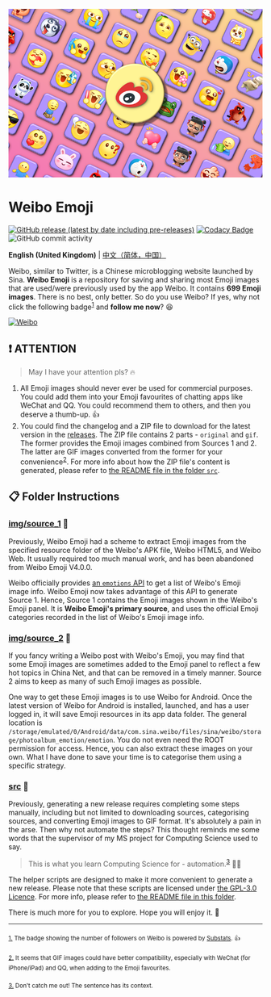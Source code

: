 ![banner.png](./banner.png)

# Weibo Emoji

[![GitHub release (latest by date including pre-releases)](https://img.shields.io/github/v/release/ArvinZJC/WeiboEmoji?include_prereleases)](../../releases)
[![Codacy Badge](https://app.codacy.com/project/badge/Grade/fa57831c35a64a3d819b15255125d98b)](https://www.codacy.com/gh/ArvinZJC/WeiboEmoji/dashboard?utm_source=github.com&utm_medium=referral&utm_content=ArvinZJC/WeiboEmoji&utm_campaign=Badge_Grade)
![GitHub commit activity](https://img.shields.io/github/commit-activity/m/ArvinZJC/WeiboEmoji)

**English (United Kingdom)** | [中文（简体，中国）](./README_zh-Hans-CN.md)

Weibo, similar to Twitter, is a Chinese microblogging website launched by Sina. **Weibo Emoji** is a repository for saving and sharing most Emoji images that are used/were previously used by the app Weibo. It contains **699 Emoji images**. There is no best, only better. So do you use Weibo? If yes, why not click the following badge<sup id="source1">[1](#footnote1)</sup> and **follow me now**? 😆

[![Weibo](https://img.shields.io/badge/dynamic/json?url=https%3A%2F%2Fapi.swo.moe%2Fstats%2Fweibo%2F3218812301&query=count&color=282c34&label=Weibo&labelColor=e6162d&logo=sina-weibo&suffix=+followers&cacheSeconds=3600)](https://weibo.com/3218812301)

## ❗ ATTENTION

> May I have your attention pls? 🔥

1. All Emoji images should never ever be used for commercial purposes. You could add them into your Emoji favourites of chatting apps like WeChat and QQ. You could recommend them to others, and then you deserve a thumb-up. 👍
2. You could find the changelog and a ZIP file to download for the latest version in the [releases](../../releases). The ZIP file contains 2 parts - `original` and `gif`. The former provides the Emoji images combined from Sources 1 and 2. The latter are GIF images converted from the former for your convenience<sup id="source2">[2](#footnote2)</sup>. For more info about how the ZIP file's content is generated, please refer to [the README file in the folder `src`](./src/README.md).

## 📋 Folder Instructions

### [img/source_1](./img/source_1) 🙌

Previously, Weibo Emoji had a scheme to extract Emoji images from the specified resource folder of the Weibo's APK file, Weibo HTML5, and Weibo Web. It usually required too much manual work, and has been abandoned from Weibo Emoji V4.0.0.

Weibo officially provides [an `emotions` API](https://open.weibo.com/wiki/2/emotions) to get a list of Weibo's Emoji image info. Weibo Emoji now takes advantage of this API to generate Source 1. Hence, Source 1 contains the Emoji images shown in the Weibo's Emoji panel. It is **Weibo Emoji's primary source**, and uses the official Emoji categories recorded in the list of Weibo's Emoji image info.

### [img/source_2](./img/source_2) 🧐

If you fancy writing a Weibo post with Weibo's Emoji, you may find that some Emoji images are sometimes added to the Emoji panel to reflect a few hot topics in China Net, and that can be removed in a timely manner. Source 2 aims to keep as many of such Emoji images as possible.

One way to get these Emoji images is to use Weibo for Android. Once the latest version of Weibo for Android is installed, launched, and has a user logged in, it will save Emoji resources in its app data folder. The general location is `/storage/emulated/0/Android/data/com.sina.weibo/files/sina/weibo/storage/photoalbum_emotion/emotion`. You do not even need the ROOT permission for access. Hence, you can also extract these images on your own. What I have done to save your time is to categorise them using a specific strategy.

### [src](./src) 🚀

Previously, generating a new release requires completing some steps manually, including but not limited to downloading sources, categorising sources, and converting Emoji images to GIF format. It's absolutely a pain in the arse. Then why not automate the steps? This thought reminds me some words that the supervisor of my MS project for Computing Science used to say.

> This is what you learn Computing Science for - automation.<sup id="source3">[3](#footnote3)</sup> 👨‍🔧

The helper scripts are designed to make it more convenient to generate a new release. Please note that these scripts are licensed under [the GPL-3.0 Licence](./LICENCE). For more info, please refer to [the README file in this folder](./src/README.md).

There is much more for you to explore. Hope you will enjoy it. 💖

---

<sub id="footnote1">[1.](#source1) The badge showing the number of followers on Weibo is powered by [Substats](https://github.com/spencerwooo/Substats). 👍</sub>

<sub id="footnote2">[2.](#source2) It seems that GIF images could have better compatibility, especially with WeChat (for iPhone/iPad) and QQ, when adding to the Emoji favourites.</sub>

<sub id="footnote3">[3.](#source3) Don't catch me out! The sentence has its context.</sub>
